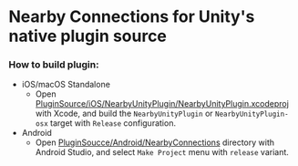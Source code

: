 # Nearby Connections for Unity's native plugin source

### How to build plugin:
- iOS/macOS Standalone
    - Open [PluginSource/iOS/NearbyUnityPlugin/NearbyUnityPlugin.xcodeproj](https://github.com/kshoji/Nearby-Connections-for-Unity/tree/plugin-source/PluginSource/iOS/NearbyUnityPlugin/NearbyUnityPlugin.xcodeproj) with Xcode, and build the `NearbyUnityPlugin` or `NearbyUnityPlugin-osx` target with `Release` configuration.
- Android
    - Open [PluginSoucce/Android/NearbyConnections](https://github.com/kshoji/Nearby-Connections-for-Unity/tree/plugin-source/PluginSource/Android/NearbyConnections) directory with Android Studio, and select `Make Project` menu with `release` variant.
